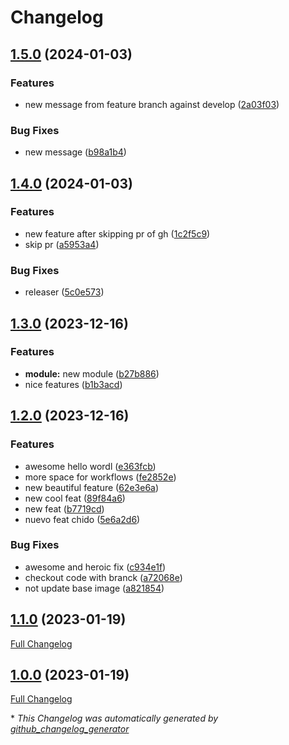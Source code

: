 # Changelog

## [1.5.0](https://github.com/CarlosBrunoE/release-me/compare/v1.4.0...v1.5.0) (2024-01-03)


### Features

* new message from feature branch against develop ([2a03f03](https://github.com/CarlosBrunoE/release-me/commit/2a03f030482c8d09a0ea541dbf74e1d9a2989333))


### Bug Fixes

* new message ([b98a1b4](https://github.com/CarlosBrunoE/release-me/commit/b98a1b4bfaa28beaa165e66fe51ce887149b4e48))

## [1.4.0](https://github.com/CarlosBrunoE/release-me/compare/v1.3.0...v1.4.0) (2024-01-03)


### Features

* new feature after skipping pr of gh ([1c2f5c9](https://github.com/CarlosBrunoE/release-me/commit/1c2f5c9e8bce354ce480ff9411263d9e2196c072))
* skip pr ([a5953a4](https://github.com/CarlosBrunoE/release-me/commit/a5953a400b1dd5af6347aece7828350a2ddc2861))


### Bug Fixes

* releaser ([5c0e573](https://github.com/CarlosBrunoE/release-me/commit/5c0e573c6cc14be53ca959ed109cb914c9efbcb2))

## [1.3.0](https://github.com/CarlosBrunoE/release-me/compare/v1.2.0...v1.3.0) (2023-12-16)


### Features

* **module:** new module ([b27b886](https://github.com/CarlosBrunoE/release-me/commit/b27b8864c3c5d30a51ccd01e04413ebf31dc21b1))
* nice features ([b1b3acd](https://github.com/CarlosBrunoE/release-me/commit/b1b3acdf237168928bca07e5ca4bc61c0a9a5e6f))

## [1.2.0](https://github.com/CarlosBrunoE/release-me/compare/v1.1.0...v1.2.0) (2023-12-16)


### Features

* awesome hello  wordl ([e363fcb](https://github.com/CarlosBrunoE/release-me/commit/e363fcb7ff2ea8d2d7a346b6c47372eb898bebca))
* more space for workflows ([fe2852e](https://github.com/CarlosBrunoE/release-me/commit/fe2852e693b291863e1e8a72a706be32cd9c7c82))
* new beautiful feature ([62e3e6a](https://github.com/CarlosBrunoE/release-me/commit/62e3e6a5155e8f04677551da9e22214de487cc07))
* new cool feat ([89f84a6](https://github.com/CarlosBrunoE/release-me/commit/89f84a6bd34e97f9c3e3ed8b0fb1816490d6ca43))
* new feat ([b7719cd](https://github.com/CarlosBrunoE/release-me/commit/b7719cdb03626dcd7459de2062615468ceec3ecb))
* nuevo feat chido ([5e6a2d6](https://github.com/CarlosBrunoE/release-me/commit/5e6a2d6adb9610dcae65743b8403fc556ec0252e))


### Bug Fixes

* awesome and heroic fix ([c934e1f](https://github.com/CarlosBrunoE/release-me/commit/c934e1ff3a55dc30d1a76c54ce07e1910ad05b20))
* checkout code with branck ([a72068e](https://github.com/CarlosBrunoE/release-me/commit/a72068e4272a67cf8b58f4473dc99b2cbd222da0))
* not update base image ([a821854](https://github.com/CarlosBrunoE/release-me/commit/a82185499ee93a4904fa775c8623e8592e04a857))

## [1.1.0](https://github.com/carlosbrunoe/release-me/tree/1.1.0) (2023-01-19)

[Full Changelog](https://github.com/carlosbrunoe/release-me/compare/1.0.0...1.1.0)

## [1.0.0](https://github.com/carlosbrunoe/release-me/tree/1.0.0) (2023-01-19)

[Full Changelog](https://github.com/carlosbrunoe/release-me/compare/69f4d5c41c76db6544c136a5ff43e50ca7fa14b0...1.0.0)



\* *This Changelog was automatically generated by [github_changelog_generator](https://github.com/github-changelog-generator/github-changelog-generator)*
